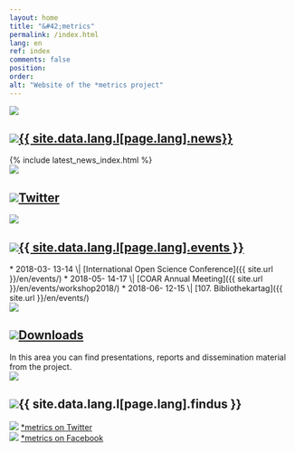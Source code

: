 ```yaml
---
layout: home
title: "&#42;metrics"
permalink: /index.html
lang: en
ref: index
comments: false
position:
order:
alt: "Website of the *metrics project"
---
```

<!-- <div class="columns margin-top-4 margin-bottom-4" markdown="1">
Welcome to the website of the DFG funded project **\*metrics** (**ME**asuring **T**he **R**eliability and perceptions of **I**ndicators for interactions with s**C**ientific product**S**).
</div> -->

<!-- <div class="columns collapse mansonry__wrap"> -->
<!-- <div class="cell collapse"> -->
<!-- <div id="masonry-container" class="cell grid-x grid-container small-collapse medium-collapse"> -->
<div id="masonry" class="cell grid-x small-collapse medium-collapse">
<!-- <div class="cell grid-x grid-container small-collapse medium-collapse"> -->

<!-- News -->
<div class="featurebox cell grid-x grid-container medium-6">
  <div class="hide-for-small-only cell medium-2 featurebox__icon">
    <img src="{{ site.baseurl }}/img/pulse.svg">
  </div>
  <div class="cell medium-10">
    <h2 class="featurebox__header"><img src="{{ site.baseurl }}/img/pulse.svg" class="show-for-small-only"><a href="{{ site.baseurl }}/en/news/">{{ site.data.lang.l[page.lang].news}}</a></h2>
    <div class="featurebox__content">
      {% include latest_news_index.html %}
    </div>
  </div>
</div>

<!-- Twitter -->
<div class="featurebox cell grid-x grid-container medium-6">
  <div class="hide-for-small-only columns medium-2 featurebox__icon">
    <img src="{{ site.baseurl }}/img/twitter-alt.svg">
  </div>
  <div class="cell medium-10">
    <h2 class="featurebox__header"><img src="{{ site.baseurl }}/img/twitter-alt.svg" class="show-for-small-only"><a href="https://twitter.com/metrics_project">Twitter</a></h2>
    <div id="featurebox__content__twitter" class="featurebox__content">
    </div>
  </div>
</div>

<!-- Events -->
<div class="featurebox cell grid-x grid-container medium-6">
  <div class="hide-for-small-only columns medium-2 featurebox__icon">
    <img src="{{ site.baseurl }}/img/calendar.svg">
  </div>
  <div class="cell medium-10">
    <h2 class="featurebox__header"><img src="{{ site.baseurl }}/img/calendar.svg" class="show-for-small-only"><a href="{{ site.baseurl }}/en/events/">{{ site.data.lang.l[page.lang].events }}</a></h2>
<div class="featurebox__content" markdown="1">
<!-- Start editing content here -->
* 2018-03- 13-14 \| [International Open Science Conference]({{ site.url }}/en/events/)  
* 2018-05- 14-17 \| [COAR Annual Meeting]({{ site.url }}/en/events/workshop2018/)  
* 2018-06- 12-15 \| [107. Bibliothekartag]({{ site.url }}/en/events/)
<!-- Stop editing here -->
</div>
  </div>
</div>


<!-- Downloads -->
<div class="featurebox cell grid-x grid-container medium-6">
  <div class="hide-for-small-only columns medium-2 featurebox__icon">
    <img src="{{ site.baseurl }}/img/download.svg">
  </div>
  <div class="cell medium-10">
    <h2 class="featurebox__header"><img src="{{ site.baseurl }}/img/download.svg" class="show-for-small-only"><a href="{{ site.baseurl }}/en/downloads/">Downloads</a></h2>
<div class="featurebox__content" markdown="1">
<!-- Start editing content here -->
In this area you can find presentations, reports and dissemination material from the project.
<!-- Stop editing content here -->
</div>
  </div>
</div>

<!-- Find us at -->
<div class="featurebox cell grid-x grid-container medium-6">
  <div class="hide-for-small-only columns medium-2 featurebox__icon">
    <img src="{{ site.baseurl }}/img/email.svg">
  </div>
  <div class="cell medium-10">
    <h2 class="featurebox__header"><img src="{{ site.baseurl }}/img/email.svg" class="show-for-small-only">{{ site.data.lang.l[page.lang].findus }}</h2>
    <div class="featurebox__content">
      <img src="{{ site.baseurl }}/img/twitter-alt.svg" class="twitter-icon"> <a href="https://twitter.com/metrics_project">*metrics on Twitter</a> <br>
      <img src="{{ site.baseurl }}/img/facebook-alt.svg"> <a href="https://www.facebook.com/metricsproject">*metrics on Facebook</a>
    </div>
  </div>
</div>


<!-- </div> -->
</div>

